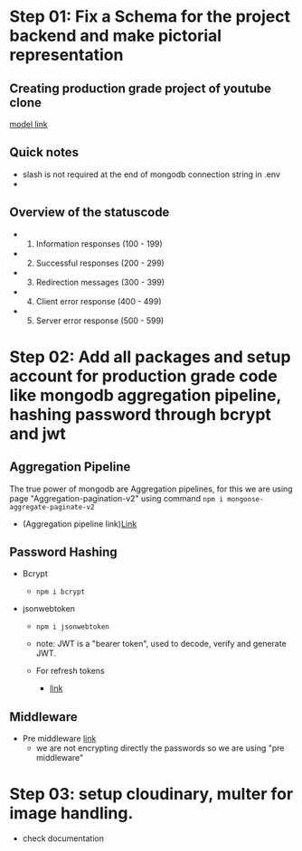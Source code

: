 #   Step 01: Fix a Schema for the project backend and make pictorial representation

##   Creating production grade project of youtube clone

[model link](https://app.eraser.io/workspace/YtPqZ1VogxGy1jzIDkzj)

<!-- CORS = Cross origin resource sharing -->


## Quick notes

-   slash is not required at the end of mongodb connection string in .env
-   

## Overview of the statuscode
-   01. Information responses (100 - 199)
-   02. Successful responses  (200 - 299)
-   03. Redirection messages  (300 - 399)
-   04. Client error response (400 - 499)
-   05. Server error response (500 - 599)

#   Step 02: Add all packages and setup account for production grade code like mongodb aggregation pipeline, hashing password through bcrypt and jwt

## Aggregation Pipeline
The true power of mongodb are Aggregation pipelines, for this we are using page "Aggregation-pagination-v2" using command ```npm i mongoose-aggregate-paginate-v2```

-   (Aggregation pipeline link)[Link](https://www.npmjs.com/package/mongoose-aggregate-paginate-v2)

## Password Hashing
-   Bcrypt
    -   ```npm i bcrypt```

-   jsonwebtoken
    -   ```npm i jsonwebtoken```
    -   note: JWT is a "bearer token", used to decode, verify and generate JWT.

    -   For refresh tokens
        -   [link](https://jwt.io)

## Middleware
-   Pre middleware [link](https://mongoosejs.com/docs/middleware.html#pre)
    -   we are not encrypting directly the passwords so we are using "pre middleware"

#   Step 03: setup cloudinary, multer for image handling.
-   check documentation

